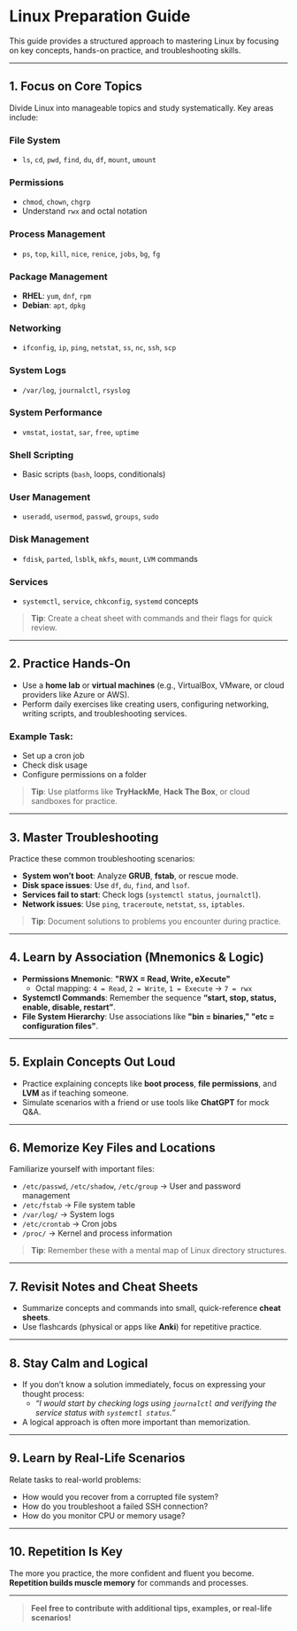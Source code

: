 # Linux Preparation Guide  

This guide provides a structured approach to mastering Linux by focusing on key concepts, hands-on practice, and troubleshooting skills.  

---

## 1. Focus on Core Topics  
Divide Linux into manageable topics and study systematically. Key areas include:  

### File System  
- `ls`, `cd`, `pwd`, `find`, `du`, `df`, `mount`, `umount`  

### Permissions  
- `chmod`, `chown`, `chgrp`  
- Understand `rwx` and octal notation  

### Process Management  
- `ps`, `top`, `kill`, `nice`, `renice`, `jobs`, `bg`, `fg`  

### Package Management  
- **RHEL**: `yum`, `dnf`, `rpm`  
- **Debian**: `apt`, `dpkg`  

### Networking  
- `ifconfig`, `ip`, `ping`, `netstat`, `ss`, `nc`, `ssh`, `scp`  

### System Logs  
- `/var/log`, `journalctl`, `rsyslog`  

### System Performance  
- `vmstat`, `iostat`, `sar`, `free`, `uptime`  

### Shell Scripting  
- Basic scripts (`bash`, loops, conditionals)  

### User Management  
- `useradd`, `usermod`, `passwd`, `groups`, `sudo`  

### Disk Management  
- `fdisk`, `parted`, `lsblk`, `mkfs`, `mount`, `LVM` commands  

### Services  
- `systemctl`, `service`, `chkconfig`, `systemd` concepts  

> **Tip**: Create a cheat sheet with commands and their flags for quick review.  

---

## 2. Practice Hands-On  
- Use a **home lab** or **virtual machines** (e.g., VirtualBox, VMware, or cloud providers like Azure or AWS).  
- Perform daily exercises like creating users, configuring networking, writing scripts, and troubleshooting services.  

### Example Task:  
- Set up a cron job  
- Check disk usage  
- Configure permissions on a folder  

> **Tip**: Use platforms like **TryHackMe**, **Hack The Box**, or cloud sandboxes for practice.  

---

## 3. Master Troubleshooting  
Practice these common troubleshooting scenarios:  
- **System won’t boot**: Analyze **GRUB**, **fstab**, or rescue mode.  
- **Disk space issues**: Use `df`, `du`, `find`, and `lsof`.  
- **Services fail to start**: Check logs (`systemctl status`, `journalctl`).  
- **Network issues**: Use `ping`, `traceroute`, `netstat`, `ss`, `iptables`.  

> **Tip**: Document solutions to problems you encounter during practice.  

---

## 4. Learn by Association (Mnemonics & Logic)  
- **Permissions Mnemonic**: **"RWX = Read, Write, eXecute"**  
   - Octal mapping: `4 = Read`, `2 = Write`, `1 = Execute` → `7 = rwx`  
- **Systemctl Commands**: Remember the sequence **“start, stop, status, enable, disable, restart”**.  
- **File System Hierarchy**: Use associations like **"bin = binaries," "etc = configuration files"**.  

---

## 5. Explain Concepts Out Loud  
- Practice explaining concepts like **boot process**, **file permissions**, and **LVM** as if teaching someone.  
- Simulate scenarios with a friend or use tools like **ChatGPT** for mock Q&A.  

---

## 6. Memorize Key Files and Locations  
Familiarize yourself with important files:  
- `/etc/passwd`, `/etc/shadow`, `/etc/group` → User and password management  
- `/etc/fstab` → File system table  
- `/var/log/` → System logs  
- `/etc/crontab` → Cron jobs  
- `/proc/` → Kernel and process information  

> **Tip**: Remember these with a mental map of Linux directory structures.  

---

## 7. Revisit Notes and Cheat Sheets  
- Summarize concepts and commands into small, quick-reference **cheat sheets**.  
- Use flashcards (physical or apps like **Anki**) for repetitive practice.  

---

## 8. Stay Calm and Logical  
- If you don’t know a solution immediately, focus on expressing your thought process:  
   - *“I would start by checking logs using `journalctl` and verifying the service status with `systemctl status`.”*  
- A logical approach is often more important than memorization.  

---

## 9. Learn by Real-Life Scenarios  
Relate tasks to real-world problems:  
- How would you recover from a corrupted file system?  
- How do you troubleshoot a failed SSH connection?  
- How do you monitor CPU or memory usage?  

---

## 10. Repetition Is Key  
The more you practice, the more confident and fluent you become. **Repetition builds muscle memory** for commands and processes.  

---

> **Feel free to contribute with additional tips, examples, or real-life scenarios!**  

